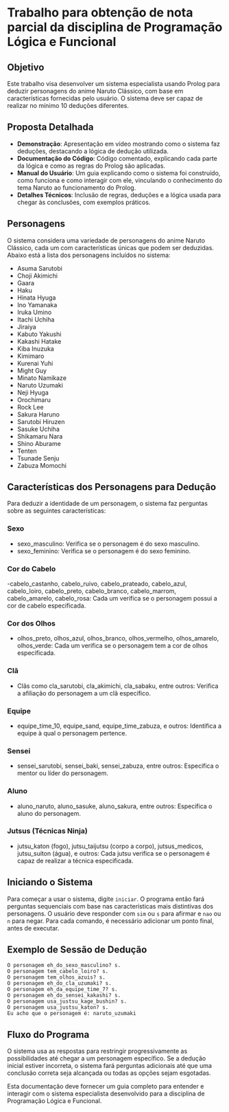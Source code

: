 # Trabalho para obtenção de nota parcial da disciplina de Programação Lógica e Funcional

## Objetivo

Este trabalho visa desenvolver um sistema especialista usando Prolog para deduzir personagens do anime Naruto Clássico, com base em características fornecidas pelo usuário. O sistema deve ser capaz de realizar no mínimo 10 deduções diferentes.

## Proposta Detalhada

- **Demonstração**: Apresentação em vídeo mostrando como o sistema faz deduções, destacando a lógica de dedução utilizada.
- **Documentação do Código**: Código comentado, explicando cada parte da lógica e como as regras do Prolog são aplicadas.
- **Manual do Usuário**: Um guia explicando como o sistema foi construído, como funciona e como interagir com ele, vinculando o conhecimento do tema Naruto ao funcionamento do Prolog.
- **Detalhes Técnicos**: Inclusão de regras, deduções e a lógica usada para chegar às conclusões, com exemplos práticos.

## Personagens

O sistema considera uma variedade de personagens do anime Naruto Clássico, cada um com características únicas que podem ser deduzidas. Abaixo está a lista dos personagens incluídos no sistema:

- Asuma Sarutobi
- Choji Akimichi
- Gaara
- Haku
- Hinata Hyuga
- Ino Yamanaka
- Iruka Umino
- Itachi Uchiha
- Jiraiya
- Kabuto Yakushi
- Kakashi Hatake
- Kiba Inuzuka
- Kimimaro
- Kurenai Yuhi
- Might Guy
- Minato Namikaze
- Naruto Uzumaki
- Neji Hyuga
- Orochimaru
- Rock Lee
- Sakura Haruno
- Sarutobi Hiruzen
- Sasuke Uchiha
- Shikamaru Nara
- Shino Aburame
- Tenten
- Tsunade Senju
- Zabuza Momochi

## Características dos Personagens para Dedução

Para deduzir a identidade de um personagem, o sistema faz perguntas sobre as seguintes características:

### Sexo

- sexo_masculino: Verifica se o personagem é do sexo masculino.
- sexo_feminino: Verifica se o personagem é do sexo feminino.

### Cor do Cabelo

-cabelo_castanho, cabelo_ruivo, cabelo_prateado, cabelo_azul, cabelo_loiro, cabelo_preto, cabelo_branco, cabelo_marrom, cabelo_amarelo, cabelo_rosa: Cada um verifica se o personagem possui a cor de cabelo especificada.

### Cor dos Olhos

- olhos_preto, olhos_azul, olhos_branco, olhos_vermelho, olhos_amarelo, olhos_verde: Cada um verifica se o personagem tem a cor de olhos especificada.

### Clã

- Clãs como cla_sarutobi, cla_akimichi, cla_sabaku, entre outros: Verifica a afiliação do personagem a um clã específico.

### Equipe

- equipe_time_10, equipe_sand, equipe_time_zabuza, e outros: Identifica a equipe à qual o personagem pertence.

### Sensei

- sensei_sarutobi, sensei_baki, sensei_zabuza, entre outros: Especifica o mentor ou líder do personagem.

### Aluno

- aluno_naruto, aluno_sasuke, aluno_sakura, entre outros: Especifica o aluno do personagem.

### Jutsus (Técnicas Ninja)

- jutsu_katon (fogo), jutsu_taijutsu (corpo a corpo), jutsus_medicos, jutsu_suiton (água), e outros: Cada jutsu verifica se o personagem é capaz de realizar a técnica especificada.

## Iniciando o Sistema

Para começar a usar o sistema, digite `iniciar`. O programa então fará perguntas sequenciais com base nas características mais distintivas dos personagens. O usuário deve responder com `sim` ou `s` para afirmar e `nao` ou `n` para negar. Para cada comando, é necessário adicionar um ponto final, antes de executar.

## Exemplo de Sessão de Dedução

```
O personagem eh_do_sexo_masculino? s.
O personagem tem_cabelo_loiro? s.
O personagem tem_olhos_azuis? s.
O personagem eh_do_cla_uzumaki? s.
O personagem eh_da_equipe_time_7? s.
O personagem eh_do_sensei_kakashi? s.
O personagem usa_justsu_kage_bushin? s.
O personagem usa_justsu_katon? s.
Eu acho que o personagem é: naruto_uzumaki
```

## Fluxo do Programa

O sistema usa as respostas para restringir progressivamente as possibilidades até chegar a um personagem específico. Se a dedução inicial estiver incorreta, o sistema fará perguntas adicionais até que uma conclusão correta seja alcançada ou todas as opções sejam esgotadas.

Esta documentação deve fornecer um guia completo para entender e interagir com o sistema especialista desenvolvido para a disciplina de Programação Lógica e Funcional.
